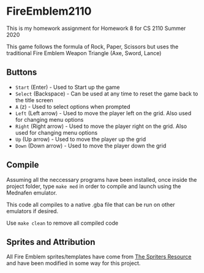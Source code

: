# FireEmblem2110

This is my homework assignment for Homework 8 for CS 2110 Summer 2020

This game follows the formula of Rock, Paper, Scissors but uses the traditional Fire Emblem Weapon Triangle (Axe, Sword, Lance)

## Buttons

- `Start` (Enter) - Used to Start up the game
- `Select` (Backspace) - Can be used at any time to reset the game back to the title screen
- `A` (z) - Used to select options when prompted
- `Left` (Left arrow) - Used to move the player left on the grid. Also used for changing menu options
- `Right` (Right arrow) - Used to move the player right on the grid. Also used for changing menu options
- `Up` (Up arrow) - Used to move the player up the grid
- `Down` (Down arrow) - Used to move the player down the grid

## Compile

Assuming all the neccessary programs have been installed, once inside the project folder, type `make med` in order to compile and launch using the Mednafen emulator.

This code all compiles to a native .gba file that can be run on other emulators if desired.

Use `make clean` to remove all compiled code

## Sprites and Attribution

All Fire Emblem sprites/templates have come from [The Spriters Resource](https://www.spriters-resource.com/game_boy_advance/fireemblemtheblazingblade/) and have been modified in some way for this project.
